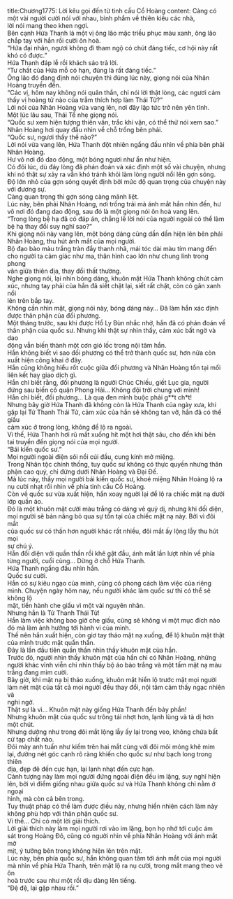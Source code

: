 title:Chương1775: Lời kêu gọi đến từ tinh cầu Cổ Hoàng
content:
Càng có một vài người cười nói với nhau, bình phẩm về thiên kiêu các nhà,<br>lời nói mang theo khen ngợi.<br>Bên cạnh Hứa Thanh là một vị ông lão mặc triều phục màu xanh, ông lão<br>chắp tay với hắn rồi cười ôn hoà.<br>“Hứa đại nhân, ngươi không đi tham ngộ có chút đáng tiếc, cơ hội này rất<br>khó có được.”<br>Hứa Thanh đáp lễ rồi khách sáo trả lời.<br>“Tư chất của Hứa mỗ có hạn, đúng là rất đáng tiếc.”<br>Ông lão đó đang định nói chuyện thì đúng lúc này, giọng nói của Nhân<br>Hoàng truyền đến.<br>“Các vị, hôm nay không nói quân thần, chỉ nói lời thật lòng, các ngươi cảm<br>thấy vị hoàng tử nào của trẫm thích hợp làm Thái Tử?”<br>Lời nói của Nhân Hoàng vừa vang lên, nơi đây lập tức trở nên yên tĩnh.<br>Một lúc lâu sau, Thái Tể nhẹ giọng nói.<br>“Quốc sư xem hiện tượng thiên văn, trắc khí vận, có thể thử nói xem sao.”<br>Nhân Hoàng hơi quay đầu nhìn về chỗ trống bên phải.<br>“Quốc sư, ngươi thấy thế nào?”<br>Lời nói vừa vang lên, Hứa Thanh đột nhiên ngẩng đầu nhìn về phía bên phải<br>Nhân Hoàng.<br>Hư vô nơi đó dao động, một bóng ngươi như ẩn như hiện.<br>Có đôi lúc, dù đáy lòng đã phán đoán và xác định một số vài chuyện, nhưng<br>khi nó thật sự xảy ra vẫn khó tránh khỏi làm lòng người nổi lên gợn sóng.<br>Độ lớn nhỏ của gợn sóng quyết định bởi mức độ quan trọng của chuyện này<br>với đương sự.<br>Càng quan trọng thì gợn sóng càng mãnh liệt.<br>Lúc này, bên phải Nhân Hoàng, nơi trống trải mà ánh mắt hắn nhìn đến, hư<br>vô nơi đó đang dao động, sau đó là một giọng nói ôn hoà vang lên.<br>“Trong lòng bệ hạ đã có đáp án, chẳng lẽ lời nói của người ngoài có thể làm<br>bệ hạ thay đổi suy nghĩ sao?”<br>Khi giọng nói này vang lên, một bóng dáng cũng dần dần hiện lên bên phải<br>Nhân Hoàng, thu hút ánh mắt của mọi người.<br>Bộ đạo bào màu trắng tràn đầy thanh nhã, mái tóc dài màu tím mang đến<br>cho người ta cảm giác như ma, thân hình cao lớn như chung linh trong phong<br>vân giữa thiên địa, thay đổi thất thường.<br>Nghe giọng nói, lại nhìn bóng dáng, khuôn mặt Hứa Thanh không chút cảm<br>xúc, nhưng tay phải của hắn đã siết chặt lại, siết rất chặt, còn có gân xanh nổi<br>lên trên bắp tay.<br>Không cần nhìn mặt, giọng nói này, bóng dáng này… Đã làm hắn xác định<br>được thân phận của đối phương.<br>Một tháng trước, sau khi được Hồ Ly Bùn nhắc nhở, hắn đã có phán đoán về<br>thân phận của quốc sư. Nhưng khi thật sự nhìn thấy, cảm xúc bất ngờ và dao<br>động vẫn biến thành một cơn gió lốc trong nội tâm hắn.<br>Hắn không biết vì sao đối phương có thể trở thành quốc sư, hơn nữa còn<br>xuất hiện công khai ở đây.<br>Hắn cũng không hiểu rốt cuộc giữa đối phương và Nhân Hoàng tồn tại mối<br>liên kết hay giao dịch gì.<br>Hắn chỉ biết rằng, đối phương là người Chúc Chiếu, giết Lục gia, người<br>đứng sau biến cố quận Phong Hải… Không đội trời chung với mình!<br>Hắn chỉ biết, đối phương… Là quạ đen mình buộc phải g**t ch*t!<br>Nhưng bây giờ Hứa Thanh đã không còn là Hứa Thanh của ngày xưa, khi<br>gặp lại Tử Thanh Thái Tử, cảm xúc của hắn sẽ không tan vỡ, hắn đã có thể giấu<br>cảm xúc ở trong lòng, không để lộ ra ngoài.<br>Vì thế, Hứa Thanh hơi rũ mắt xuống hít một hơi thật sâu, cho đến khi bên<br>tai truyền đến giọng nói của mọi người.<br>“Bái kiến quốc sư.”<br>Mọi người ngoài điện sôi nổi cúi đầu, cung kính mở miệng.<br>Trong Nhân tộc chính thống, tuy quốc sư không có thực quyền nhưng thân<br>phận cao quý, chỉ đứng dưới Nhân Hoàng và Đại Đế.<br>Mà lúc này, thấy mọi người bái kiến quốc sư, khoé miệng Nhân Hoàng lộ ra<br>nụ cười nhạt rồi nhìn về phía tinh cầu Cổ Hoàng.<br>Còn về quốc sư vừa xuất hiện, hắn xoay người lại để lộ ra chiếc mặt nạ dưới<br>lớp quần áo.<br>Đó là một khuôn mặt cười màu trắng có dáng vẻ quỷ dị, nhưng khi đối diện,<br>mọi người sẽ bản năng bỏ qua sự tồn tại của chiếc mặt nạ này. Bởi vì đôi mắt<br>của quốc sư có thần hơn người khác rất nhiều, đôi mắt ấy lộng lẫy thu hút mọi<br>sự chú ý.<br>Hắn đối diện với quần thần rồi khẽ gật đầu, ánh mắt lần lượt nhìn về phía<br>từng người, cuối cùng… Dừng ở chỗ Hứa Thanh.<br>Hứa Thanh ngẩng đầu nhìn hắn.<br>Quốc sư cười.<br>Hắn có sự kiêu ngạo của mình, cũng có phong cách làm việc của riêng<br>mình. Chuyện ngày hôm nay, nếu người khác làm quốc sư thì có thể sẽ không lộ<br>mặt, tiến hành che giấu vì một vài nguyên nhân.<br>Nhưng hắn là Tử Thanh Thái Tử!<br>Hắn làm việc không bao giờ che giấu, cũng sẽ không vì một mục đích nào<br>đó mà làm ảnh hưởng tới hành vi của mình.<br>Thế nên hắn xuất hiện, còn giơ tay tháo mặt nạ xuống, để lộ khuôn mặt thật<br>của mình trước mặt quần thần.<br>Đây là lần đầu tiên quần thần nhìn thấy khuôn mặt của hắn.<br>Trước đó, người nhìn thấy khuôn mặt của hắn chỉ có Nhân Hoàng, những<br>người khác vĩnh viễn chỉ nhìn thấy bộ áo bào trắng và một tấm mặt nạ màu<br>trắng đang mỉm cười.<br>Bây giờ, khi mặt nạ bị tháo xuống, khuôn mặt hiển lộ trước mặt mọi người<br>làm nét mặt của tất cả mọi người đều thay đổi, nội tâm cảm thấy ngạc nhiên và<br>nghi ngờ.<br>Thật sự là vì… Khuôn mặt này giống Hứa Thanh đến bảy phần!<br>Nhưng khuôn mặt của quốc sư trông tái nhợt hơn, lạnh lùng và tà dị hơn<br>một chút.<br>Nhưng dường như trong đôi mắt lộng lẫy ấy lại trong veo, không chứa bất<br>cứ tạp chất nào.<br>Đôi mày anh tuấn như kiếm trên hai mắt cùng với đôi môi mỏng khẽ mím<br>lại, đường nét góc cạnh rõ ràng khiến cho quốc sư như bạch long trong thiên<br>địa, đẹp đẽ đến cực hạn, lại lạnh nhạt đến cực hạn.<br>Cảnh tượng này làm mọi người đứng ngoài điện đều im lặng, suy nghĩ hiện<br>lên, bởi vì điểm giống nhau giữa quốc sư và Hứa Thanh không chỉ nằm ở ngoại<br>hình, mà còn cả bên trong.<br>Tuy thuật pháp có thể làm được điều này, nhưng hiển nhiên cách làm này<br>không phù hợp với thân phận quốc sư.<br>Vì thế… Chỉ có một lời giải thích.<br>Lời giải thích này làm mọi người rơi vào im lặng, bọn họ nhớ tới cuộc ám<br>sát trong Hoàng Đô, cũng có người nhìn về phía Nhân Hoàng với ánh mắt mờ<br>mịt, ý tưởng bên trong không hiện lên trên mặt.<br>Lúc này, bên phía quốc sư, hắn không quan tâm tới ánh mắt của mọi người<br>mà nhìn về phía Hứa Thanh, trên mặt lộ ra nụ cười, trong mắt mang theo vẻ ôn<br>hoà trước sau như một rồi dịu dàng lên tiếng.<br>“Đệ đệ, lại gặp nhau rồi.”